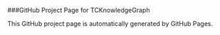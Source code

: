 ###GitHub Project Page for TCKnowledgeGraph

This GitHub project page is automatically generated by GitHub Pages.

